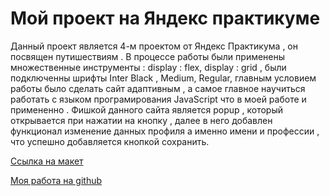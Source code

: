 
# Мой проект на Яндекс практикуме

Данный проект является 4-м проектом от Яндекс Практикума , он посвящен путишествиям . В процессе работы были применены множественные инструменты : display : flex, display : grid , были подключенны шрифты Inter Black , Medium, Regular, главным условием работы было сделать сайт адаптивным , а самое главное научиться работать с языком програмирования  JavaScript что в моей работе и примененно .
Фишкой данного сайта является popup , который открывается при нажатии на кнопку , далее в него добавлен функционал изменение данных профиля а именно имени и профессии , что успешно добавляется кнопкой сохранить.


[Ccылка на макет](https://www.figma.com/file/2cn9N9jSkmxD84oJik7xL7/JavaScript.-Sprint-4?node-id=0%3A1)

[Моя работа на github](https://andreizhura.github.io/travelMestoYandex/)
 